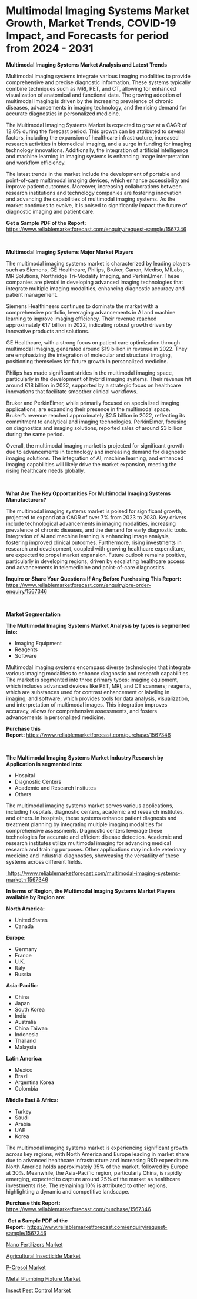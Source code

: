 <p><h1>Multimodal Imaging Systems Market Growth, Market Trends, COVID-19 Impact, and Forecasts for period from 2024 - 2031</h1></p><p><strong>Multimodal Imaging Systems Market Analysis and Latest Trends</strong></p>
<p><p>Multimodal imaging systems integrate various imaging modalities to provide comprehensive and precise diagnostic information. These systems typically combine techniques such as MRI, PET, and CT, allowing for enhanced visualization of anatomical and functional data. The growing adoption of multimodal imaging is driven by the increasing prevalence of chronic diseases, advancements in imaging technology, and the rising demand for accurate diagnostics in personalized medicine.</p><p>The Multimodal Imaging Systems Market is expected to grow at a CAGR of 12.8% during the forecast period. This growth can be attributed to several factors, including the expansion of healthcare infrastructure, increased research activities in biomedical imaging, and a surge in funding for imaging technology innovations. Additionally, the integration of artificial intelligence and machine learning in imaging systems is enhancing image interpretation and workflow efficiency.</p><p>The latest trends in the market include the development of portable and point-of-care multimodal imaging devices, which enhance accessibility and improve patient outcomes. Moreover, increasing collaborations between research institutions and technology companies are fostering innovation and advancing the capabilities of multimodal imaging systems. As the market continues to evolve, it is poised to significantly impact the future of diagnostic imaging and patient care.</p></p>
<p><strong>Get a Sample PDF of the Report:&nbsp;</strong> <a href="https://www.reliablemarketforecast.com/enquiry/request-sample/1567346">https://www.reliablemarketforecast.com/enquiry/request-sample/1567346</a></p>
<p>&nbsp;</p>
<p><strong>Multimodal Imaging Systems Major Market Players</strong></p>
<p><p>The multimodal imaging systems market is characterized by leading players such as Siemens, GE Healthcare, Philips, Bruker, Canon, Mediso, MILabs, MR Solutions, Northridge Tri-Modality Imaging, and PerkinElmer. These companies are pivotal in developing advanced imaging technologies that integrate multiple imaging modalities, enhancing diagnostic accuracy and patient management.</p><p>Siemens Healthineers continues to dominate the market with a comprehensive portfolio, leveraging advancements in AI and machine learning to improve imaging efficiency. Their revenue reached approximately €17 billion in 2022, indicating robust growth driven by innovative products and solutions.</p><p>GE Healthcare, with a strong focus on patient care optimization through multimodal imaging, generated around $19 billion in revenue in 2022. They are emphasizing the integration of molecular and structural imaging, positioning themselves for future growth in personalized medicine.</p><p>Philips has made significant strides in the multimodal imaging space, particularly in the development of hybrid imaging systems. Their revenue hit around €18 billion in 2022, supported by a strategic focus on healthcare innovations that facilitate smoother clinical workflows.</p><p>Bruker and PerkinElmer, while primarily focused on specialized imaging applications, are expanding their presence in the multimodal space. Bruker’s revenue reached approximately $2.5 billion in 2022, reflecting its commitment to analytical and imaging technologies. PerkinElmer, focusing on diagnostics and imaging solutions, reported sales of around $3 billion during the same period.</p><p>Overall, the multimodal imaging market is projected for significant growth due to advancements in technology and increasing demand for diagnostic imaging solutions. The integration of AI, machine learning, and enhanced imaging capabilities will likely drive the market expansion, meeting the rising healthcare needs globally.</p></p>
<p>&nbsp;</p>
<p><strong>What Are The Key Opportunities For Multimodal Imaging Systems Manufacturers?</strong></p>
<p><p>The multimodal imaging systems market is poised for significant growth, projected to expand at a CAGR of over 7% from 2023 to 2030. Key drivers include technological advancements in imaging modalities, increasing prevalence of chronic diseases, and the demand for early diagnostic tools. Integration of AI and machine learning is enhancing image analysis, fostering improved clinical outcomes. Furthermore, rising investments in research and development, coupled with growing healthcare expenditure, are expected to propel market expansion. Future outlook remains positive, particularly in developing regions, driven by escalating healthcare access and advancements in telemedicine and point-of-care diagnostics.</p></p>
<p><strong>Inquire or Share Your Questions If Any Before Purchasing This Report:</strong> <a href="https://www.reliablemarketforecast.com/enquiry/pre-order-enquiry/1567346">https://www.reliablemarketforecast.com/enquiry/pre-order-enquiry/1567346</a></p>
<p>&nbsp;</p>
<p><strong>Market Segmentation</strong></p>
<p><strong>The Multimodal Imaging Systems Market Analysis by types is segmented into:</strong></p>
<p><ul><li>Imaging Equipment</li><li>Reagents</li><li>Software</li></ul></p>
<p><p>Multimodal imaging systems encompass diverse technologies that integrate various imaging modalities to enhance diagnostic and research capabilities. The market is segmented into three primary types: imaging equipment, which includes advanced devices like PET, MRI, and CT scanners; reagents, which are substances used for contrast enhancement or labeling in imaging; and software, which provides tools for data analysis, visualization, and interpretation of multimodal images. This integration improves accuracy, allows for comprehensive assessments, and fosters advancements in personalized medicine.</p></p>
<p><strong>Purchase this Report:&nbsp;</strong><a href="https://www.reliablemarketforecast.com/purchase/1567346">https://www.reliablemarketforecast.com/purchase/1567346</a></p>
<p>&nbsp;</p>
<p><strong>The Multimodal Imaging Systems Market Industry Research by Application is segmented into:</strong></p>
<p><ul><li>Hospital</li><li>Diagnostic Centers</li><li>Academic and Research Insitutes</li><li>Others</li></ul></p>
<p><p>The multimodal imaging systems market serves various applications, including hospitals, diagnostic centers, academic and research institutes, and others. In hospitals, these systems enhance patient diagnosis and treatment planning by integrating multiple imaging modalities for comprehensive assessments. Diagnostic centers leverage these technologies for accurate and efficient disease detection. Academic and research institutes utilize multimodal imaging for advancing medical research and training purposes. Other applications may include veterinary medicine and industrial diagnostics, showcasing the versatility of these systems across different fields.</p></p>
<p><a href="https://www.reliablemarketforecast.com/multimodal-imaging-systems-market-r1567346">&nbsp;https://www.reliablemarketforecast.com/multimodal-imaging-systems-market-r1567346</a></p>
<p><strong>In terms of Region, the Multimodal Imaging Systems Market Players available by Region are:</strong></p>
<p>
    <p> <strong> North America: </strong>
        <ul>
            <li>United States</li>
            <li>Canada</li>
        </ul>
        </p> 
    <p> <strong> Europe: </strong>
        <ul>
            <li>Germany</li>
            <li>France</li>
            <li>U.K.</li>
            <li>Italy</li>
            <li>Russia</li>
        </ul>
        </p> 
    <p> <strong> Asia-Pacific: </strong>
        <ul>
            <li>China</li>
            <li>Japan</li>
            <li>South Korea</li>
            <li>India</li>
            <li>Australia</li>
            <li>China Taiwan</li>
            <li>Indonesia</li>
            <li>Thailand</li>
            <li>Malaysia</li>
        </ul>
        </p> 
    <p> <strong> Latin America: </strong>
        <ul>
            <li>Mexico</li>
            <li>Brazil</li>
            <li>Argentina Korea</li>
            <li>Colombia</li>
        </ul>
        </p> 
    <p> <strong> Middle East & Africa: </strong>
        <ul>
            <li>Turkey</li>
            <li>Saudi</li>
            <li>Arabia</li>
            <li>UAE</li>
            <li>Korea</li>
        </ul>
    </p>
    </p>
<p><p>The multimodal imaging systems market is experiencing significant growth across key regions, with North America and Europe leading in market share due to advanced healthcare infrastructure and increasing R&D expenditure. North America holds approximately 35% of the market, followed by Europe at 30%. Meanwhile, the Asia-Pacific region, particularly China, is rapidly emerging, expected to capture around 25% of the market as healthcare investments rise. The remaining 10% is attributed to other regions, highlighting a dynamic and competitive landscape.</p></p>
<p><strong>Purchase this Report: </strong><a href="https://www.reliablemarketforecast.com/purchase/1567346">https://www.reliablemarketforecast.com/purchase/1567346</a></p>
<p>&nbsp;<strong>Get a Sample PDF of the Report:&nbsp;&nbsp;</strong><a href="https://www.reliablemarketforecast.com/enquiry/request-sample/1567346">https://www.reliablemarketforecast.com/enquiry/request-sample/1567346</a></p>
<p><strong></strong></p>
<p><p><a href="https://issuu.com/reportprime-2/docs/nano-fertilizers-market-size-2030.p_651e07cef219ad">Nano Fertilizers Market</a></p><p><a href="https://www.linkedin.com/pulse/what-influencing-future-agricultural-insecticide-market-insights-hloje?trackingId=FzTLcfP0ROq32XtVm7M%2FNQ%3D%3D">Agricultural Insecticide Market</a></p><p><a href="https://issuu.com/reportprime-2/docs/p-cresol-market-size-2030.pptx_aac38dbd02c2b3">P-Cresol Market</a></p><p><a href="https://medium.com/@gilberthnsonna/analyzing-key-drivers-in-the-metal-plumbing-fixture-market-market-trends-and-future-outlook-for-f5c51a15b8ad">Metal Plumbing Fixture Market</a></p><p><a href="https://www.linkedin.com/pulse/why-should-you-invest-insect-pest-control-market-trends-leading-ujq6e?trackingId=itF3ClyZQkKHYhGs0zppNA%3D%3D">Insect Pest Control Market</a></p></p>
